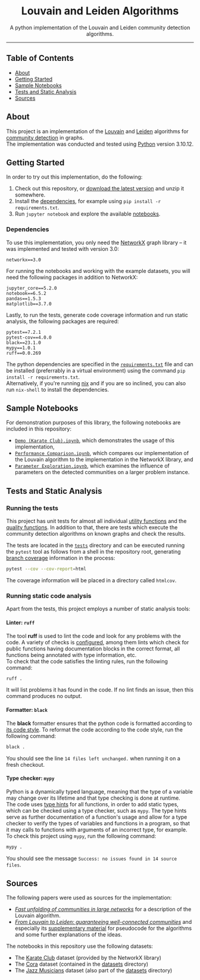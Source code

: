 <h1 align="center">Louvain and Leiden Algorithms</h1>

<p align="center">
    A python implementation of the Louvain and Leiden community detection algorithms.
    <br> 
</p>

---

## Table of Contents
- [About](#about)
- [Getting Started](#getting-started)
- [Sample Notebooks](#sample-notebooks)
- [Tests and Static Analysis](#tests-and-static-analysis)
- [Sources](#sources)

## About
This project is an implementation of the [Louvain][src-blondel] and [Leiden][src-traag] algorithms for [community detection](https://en.wikipedia.org/wiki/Community_structure) in graphs.  
The implementation was conducted and tested using [Python](https://python.org) version 3.10.12.

## Getting Started
In order to try out this implementation, do the following:
1. Check out this repository, or [download the latest version](https://git.esclear.de/esclear/louvain-leiden/archive/main.zip) and unzip it somewhere.
2. Install the [dependencies](#dependencies), for example using `pip install -r requirements.txt`.
3. Run `jupyter notebook` and explore the available [notebooks](#sample-notebooks).

### Dependencies
To use this implementation, you only need the [NetworkX](https://networkx.org/) graph library – it was implemented and tested with version 3.0:
```
networkx==3.0
```
For running the notebooks and working with the example datasets, you will need the following packages in addition to NetworkX:
```
jupyter_core==5.2.0
notebook==6.5.2
pandas==1.5.3
matplotlib==3.7.0
```
Lastly, to run the tests, generate code coverage information and run static analysis, the following packages are required:
```
pytest==7.2.1
pytest-cov==4.0.0
black==23.1.0
mypy==1.0.1
ruff==0.0.269
```

The python dependencies are specified in the [`requirements.txt`](requirements.txt) file and can be installed (preferrably in a virtual environment) using the command `pip install -r requirements.txt`.  
Alternatively, if you're running [nix](https://nixos.org) and if you are so inclined, you can also run `nix-shell` to install the dependencies.

## Sample Notebooks
For demonstration purposes of this library, the following notebooks are included in this repository:
- [`Demo (Karate Club).ipynb`](Demo%20(Karate%20Club).ipynb), which demonstrates the usage of this implementation,
- [`Performance Comparison.ipynb`](Performance%20Comparison.ipynb), which compares our implementation of the Louvain algorithm to the implementation in the NetworkX library, and
- [`Parameter Exploration.ipynb`](Parameter%20Exploration.ipynb), which examines the influence of parameters on the detected communities on a larger problem instance.

## Tests and Static Analysis

### Running the tests
This project has unit tests for almost all individual [utility functions](community_detection/utils.py) and the [quality functions](community_detection/quality_functions.py).
In addition to that, there are tests which execute the community detection algorithms on known graphs and check the results.

The tests are located in the [`tests`](tests/) directory and can be executed running the `pytest` tool as follows from a shell in the repository root, generating [branch coverage](https://en.wikipedia.org/wiki/Code_coverage#Basic_coverage_criteria) information in the process:

```bash
pytest --cov --cov-report=html
```
The coverage information will be placed in a directory called `htmlcov`.

### Running static code analysis
Apart from the tests, this project employs a number of static analysis tools:

#### Linter: `ruff`
The tool **ruff** is used to lint the code and look for any problems with the code.
A variety of checks is [configured](pyproject.toml), among them lints which check for public functions having documentation blocks   in the correct format, all functions being annotated with type information, etc.  
To check that the code satisfies the linting rules, run the following command:
```bash
ruff .
```
It will list problems it has found in the code.
If no lint finds an issue, then this command produces no output.

#### Formatter: `black`
The **black** formatter ensures that the python code is formatted according to [its code style](https://black.readthedocs.io/en/stable/the_black_code_style/index.html).
To reformat the code according to the code style, run the following command:
```bash
black .
```
You should see the line `14 files left unchanged.` when running it on a fresh checkout.

#### Type checker: `mypy`
Python is a dynamically typed language, meaning that the type of a variable may change over its lifetime and that type checking is done at runtime.  
The code uses [type hints](https://peps.python.org/pep-0483/) for all functions, in order to add static types, which can be checked using a type checker, such as `mypy`.
The type hints serve as further documentation of a function's usage and allow for a type checker to verify the types of variables and functions in a program, so that it may calls to functions with arguments of an incorrect type, for example.  
To check this project using `mypy`, run the following command:
```bash
mypy .
```
You should see the message `Success: no issues found in 14 source files`.

## Sources
The following papers were used as sources for the implementation:
- [_Fast unfolding of communities in large networks_][src-blondel] for a description of the Louvain algorithm.
- [_From Louvain to Leiden: guaranteeing well-connected communities_][src-traag] and especially its [supplementary material][src-traag-supp] for pseudocode for the algorithms and some further explanations of the ideas.

The notebooks in this repository use the following datasets:
- The [Karate Club][data-karateclub] dataset (provided by the NetworkX library)
- The [Cora][data-cora] dataset (contained in the [datasets](datasets) directory)
- The [Jazz Musicians][data-jazz] dataset (also part of the [datasets](datasets) directory)

[src-blondel]: https://doi.org/10.1088/1742-5468/2008/10/p10008 "Blondel, Guillaume, Lambiotte, Lefebvre: Fast unfolding of communities in large networks"
[src-traag]: https://doi.org/10.1038/s41598-019-41695-z "Traag, Waltman, van Eck: From Louvain to Leiden: guaranteeing well-connected communities"
[src-traag-supp]: https://static-content.springer.com/esm/art%3A10.1038%2Fs41598-019-41695-z/MediaObjects/41598_2019_41695_MOESM1_ESM.pdf "Traag, Waltman, van Eck: Supplementary Material to: From Louvain to Leiden: guaranteeing well-connected communities"
[data-jazz]: https://www.worldscientific.com/doi/abs/10.1142/S0219525903001067 "Gleiser, Danon: Community structure in jazz"
[data-karateclub]: https://www.journals.uchicago.edu/doi/pdf/10.1086/jar.33.4.3629752 "An Information Flow Model for Conflict and Fission in Small Groups"
[data-cora]: https://www.openicpsr.org/openicpsr/project/100859/version/V1/view "McCallum: Cora Dataset"
[ruff]: https://ruff.rs/
